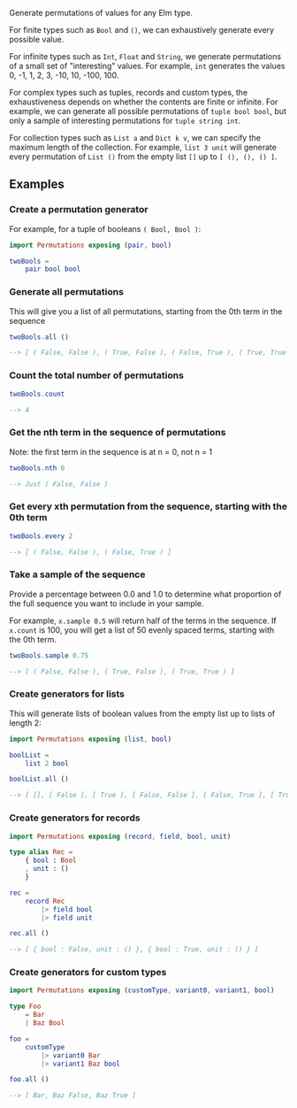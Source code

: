 Generate permutations of values for any Elm type.

For finite types such as `Bool` and `()`, we can exhaustively generate every possible value.

For infinite types such as `Int`, `Float` and `String`, we generate permutations of a small set of "interesting" values.
For example, `int` generates the values 0, -1, 1, 2, 3, -10, 10, -100, 100.

For complex types such as tuples, records and custom types, the exhaustiveness depends on whether the contents
are finite or infinite. For example, we can generate all possible permutations of `tuple bool bool`, but only a sample
of interesting permutations for `tuple string int`.

For collection types such as `List a` and `Dict k v`, we can specify the maximum length of the collection.
For example, `list 3 unit` will generate every permutation of `List ()` from the 
empty list `[]` up to `[ (), (), () ]`.

## Examples

### Create a permutation generator
For example, for a tuple of booleans `( Bool, Bool )`:
```elm
import Permutations exposing (pair, bool)

twoBools =
    pair bool bool
```
### Generate all permutations
This will give you a list of all permutations, starting from the 0th term in the sequence
```elm
twoBools.all ()

--> [ ( False, False ), ( True, False ), ( False, True ), ( True, True ) ]
```
### Count the total number of permutations
```elm
twoBools.count

--> 4
```
### Get the nth term in the sequence of permutations
Note: the first term in the sequence is at n = 0, not n = 1
```elm
twoBools.nth 0

--> Just ( False, False )
```
### Get every xth permutation from the sequence, starting with the 0th term
```elm
twoBools.every 2

--> [ ( False, False ), ( False, True ) ]
```
### Take a sample of the sequence
Provide a percentage between 0.0 and 1.0 to determine what proportion of the full sequence you want to include in your sample. 

For example, `x.sample 0.5` will return half of the terms in the sequence. If `x.count` is 100, you will get a list of 50 evenly spaced terms, starting with the 0th term.
```elm
twoBools.sample 0.75

--> [ ( False, False ), ( True, False ), ( True, True ) ]
```
### Create generators for lists
This will generate lists of boolean values from the empty list up to lists of length 2:
```elm
import Permutations exposing (list, bool)

boolList =
    list 2 bool

boolList.all ()

--> [ [], [ False ], [ True ], [ False, False ], [ False, True ], [ True, False ], [ True, True ] ]
```
### Create generators for records
```elm
import Permutations exposing (record, field, bool, unit)

type alias Rec =
    { bool : Bool
    , unit : () 
    }

rec =
    record Rec
        |> field bool
        |> field unit

rec.all ()

--> [ { bool : False, unit : () }, { bool : True, unit : () } ]
```
### Create generators for custom types
```elm
import Permutations exposing (customType, variant0, variant1, bool)

type Foo
    = Bar
    | Baz Bool

foo =
    customType
        |> variant0 Bar
        |> variant1 Baz bool

foo.all ()

--> [ Bar, Baz False, Baz True ]
```
